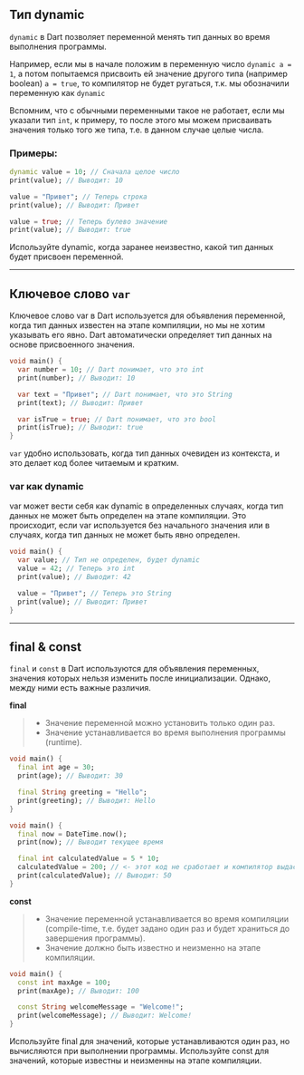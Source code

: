 
## Тип dynamic
`dynamic` в Dart позволяет переменной менять тип данных во время выполнения программы.

Например, если мы в начале положим в переменную число `dynamic a = 1`, а потом попытаемся присвоить ей значение другого типа (например boolean) `a = true`, то компилятор не будет ругаться, т.к. мы обозначили переменную как `dynamic`

Вспомним, что с обычными переменными такое не работает, если мы указали тип `int`, к примеру, то после этого мы можем присваивать значения только того же типа, т.е. в данном случае целые числа.

### Примеры:

```dart
dynamic value = 10; // Сначала целое число
print(value); // Выводит: 10

value = "Привет"; // Теперь строка
print(value); // Выводит: Привет

value = true; // Теперь булево значение
print(value); // Выводит: true

```
Используйте dynamic, когда заранее неизвестно, какой тип данных будет присвоен переменной.

---
## Ключевое слово `var`

Ключевое слово var в Dart используется для объявления переменной, когда тип данных известен на этапе компиляции, но мы не хотим указывать его явно. Dart автоматически определяет тип данных на основе присвоенного значения.

```dart
void main() {
  var number = 10; // Dart понимает, что это int
  print(number); // Выводит: 10

  var text = "Привет"; // Dart понимает, что это String
  print(text); // Выводит: Привет

  var isTrue = true; // Dart понимает, что это bool
  print(isTrue); // Выводит: true
}

```
`var` удобно использовать, когда тип данных очевиден из контекста, и это делает код более читаемым и кратким.
### var как dynamic
var может вести себя как dynamic в определенных случаях, когда тип данных не может быть определен на этапе компиляции. Это происходит, если var используется без начального значения или в случаях, когда тип данных не может быть явно определен.

```dart
void main() {
  var value; // Тип не определен, будет dynamic
  value = 42; // Теперь это int
  print(value); // Выводит: 42

  value = "Привет"; // Теперь это String
  print(value); // Выводит: Привет
}

```

---
## final & const
`final` и `const` в Dart используются для объявления переменных, значения которых нельзя изменить после инициализации. Однако, между ними есть важные различия.

**final**
> - Значение переменной можно установить только один раз.
> - Значение устанавливается во время выполнения программы (runtime).
```dart
void main() {
  final int age = 30;
  print(age); // Выводит: 30

  final String greeting = "Hello";
  print(greeting); // Выводит: Hello
}
```
```dart
void main() {
  final now = DateTime.now();
  print(now); // Выводит текущее время

  final int calculatedValue = 5 * 10;
  calculatedValue = 200; // <- этот код не сработает и компилятор выдаст ошибку, т.к. calculatedValue - финальная переменная
  print(calculatedValue); // Выводит: 50
}

```

**const**
> - Значение переменной устанавливается во время компиляции (compile-time, т.е. будет задано один раз и будет храниться до завершения программы).
> - Значение должно быть известно и неизменно на этапе компиляции.
```dart
void main() {
  const int maxAge = 100;
  print(maxAge); // Выводит: 100

  const String welcomeMessage = "Welcome!";
  print(welcomeMessage); // Выводит: Welcome!
} 
```

Используйте final для значений, которые устанавливаются один раз, но вычисляются при выполнении программы. Используйте const для значений, которые известны и неизменны на этапе компиляции.
